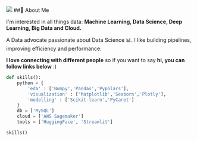 <img src="https://github.com/umeshxbhp/umeshxbhp/blob/9734c776015d1843a7aa802f006e213cbf383d42/github%20header.png" >
##🚀 About Me

I'm interested in all things data: **Machine Learning, Data Science, Deep Learning, Big Data and Cloud.**

A Data advocate passionate about Data Science 📊. I like building pipelines, improving efficiency and performance. 

**I love connecting with different people** so if you want to say **hi, you can follow links below** :)

```python :
def skills():
    python = {
        'eda' : ['Numpy','Pandas','Pypolars'],
        'visualization' : ['Matplotlib','Seaborn','Plotly'],
        'modelling' : ['Scikit-learn','PyCaret']
    }
    db = ['MySQL']
    cloud = ['AWS Sagemaker']
    tools = ['HuggingFace', 'Streamlit']

skills()
```
